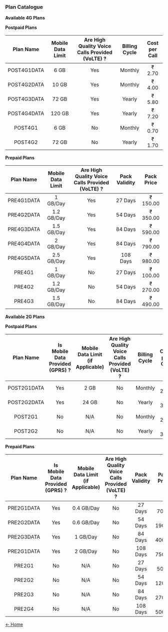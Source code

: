 ### Plan Catalogue

**Available 4G Plans**

**Postpaid Plans**

| Plan Name | Mobile Data Limit | Are High Quality Voice Calls Provided (VoLTE) ? | Billing Cycle | Cost per Call |
|:---:|:---:|:---:|:---:|:---:|
| POST4G1DATA | 6 GB | Yes | Monthly | ₹ 2.70 |
| POST4G2DATA | 10 GB | Yes | Monthly | ₹ 4.00 |
| POST4G3DATA | 72 GB | Yes | Yearly | ₹ 5.80 |
| POST4G4DATA | 120 GB | Yes | Yearly | ₹ 7.20 |
| POST4G1 | 6 GB | No | Monthly | ₹ 0.70 |
| POST4G2 | 72 GB | No | Yearly | ₹ 1.70 |

**Prepaid Plans**

| Plan Name | Mobile Data Limit | Are High Quality Voice Calls Provided (VoLTE) ? | Pack Validity | Pack Price |
|:---:|:---:|:---:|:---:|:---:|
| PRE4G1DATA | 1 GB/Day | Yes | 27 Days | ₹ 150.00 |
| PRE4G2DATA | 1.2 GB/Day | Yes | 54 Days | ₹ 350.00 |
| PRE4G3DATA | 1.5 GB/Day | Yes | 84 Days | ₹ 590.00 |
| PRE4G4DATA | 2 GB/Day | Yes | 84 Days | ₹ 790.00 |
| PRE4G5DATA | 2.5 GB/Day | Yes | 108 Days | ₹ 980.00 |
| PRE4G1 | 1 GB/Day | No | 27 Days | ₹ 100.00 |
| PRE4G2 | 1.2 GB/Day | No | 54 Days | ₹ 270.00 |
| PRE4G3 | 1.5 GB/Day | No | 84 Days | ₹ 490.00 |

**Available 2G Plans**

**Postpaid Plans**

| Plan Name | Is Mobile Data Provided (GPRS) ? | Mobile Data Limit (if Applicable) | Are High Quality Voice Calls Provided (VoLTE) ? | Billing Cycle | Cost per Call |
|:---:|:---:|:---:|:---:|:---:|:---:|
| POST2G1DATA | Yes | 2 GB | No | Monthly | ₹ 2.50 |
| POST2G2DATA | Yes | 24 GB | No | Yearly | ₹ 3.70 |
| POST2G1 | No | N/A | No | Monthly | ₹ 2.00 |
| POST2G2 | No | N/A | No | Yearly | ₹ 3.00 |

**Prepaid Plans**

| Plan Name | Is Mobile Data Provided (GPRS) ? | Mobile Data Limit (if Applicable) | Are High Quality Voice Calls Provided (VoLTE) ? | Pack Validity | Pack Price |
|:---:|:---:|:---:|:---:|:---:|:---:|
| PRE2G1DATA | Yes | 0.4 GB/Day | No | 27 Days | ₹ 70.00 |
| PRE2G2DATA | Yes | 0.6 GB/Day | No | 54 Days | ₹ 190.00 |
| PRE2G3DATA | Yes | 1 GB/Day | No | 84 Days | ₹ 400.00 |
| PRE2G1DATA | Yes | 2 GB/Day | No | 108 Days | ₹ 750.00 |
| PRE2G1 | No | N/A | No | 27 Days | ₹ 50.00 |
| PRE2G2 | No | N/A | No | 54 Days | ₹ 120.00 |
| PRE2G3 | No | N/A | No | 84 Days | ₹ 270.00 |
| PRE2G4 | No | N/A | No | 108 Days | ₹ 500.00 |

<a href="https://techinessoverloaded.github.io/KrispTel/index.html">&larr; Home</a>
